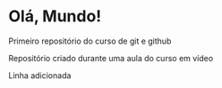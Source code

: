 # Olá, Mundo!
 Primeiro repositório do curso de git e github

Repositório criado durante uma aula do curso em vídeo

Linha adicionada
